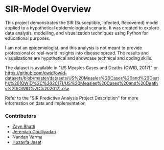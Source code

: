 # SIR-Model Overview
This project demonstrates the SIR (Susceptible, Infected, Recovered) model applied to a hypothetical epidemiological scenario. It was created to explore data analysis, modelling, and visualization techniques using Python for educational purposes. 

I am not an epidemiologist, and this analysis is not meant to provide professional or real-world insights into disease spread. The results and visualizations are hypothetical and showcase technical and coding skills.

The dataset is available in "US Measles Cases and Deaths (OWID, 2017)" or https://github.com/owid/owid-datasets/blob/master/datasets/US%20Measles%20Cases%20and%20Deaths%20(OWID%2C%202017)/US%20Measles%20Cases%20and%20Deaths%20(OWID%2C%202017).csv 

Refer to the "SIR Predictive Analysis Project Description" for more information on data and implementation


### Contributors
- [Zayn Bhatti](https://github.com/ZelkZayn)
- [Jeremiah Chulliyadan](https://github.com/jeremiahC77)  <!-- Add the correct GitHub URL here -->
- [Nandan Varma](https://github.com/NandanV23?tab=overview&from=2022-12-01&to=2022-12-31)
- [Huzayfa Jasat](https://github.com/huzayfa-jasat?tab=overview&from=2025-01-01&to=2025-01-20)




